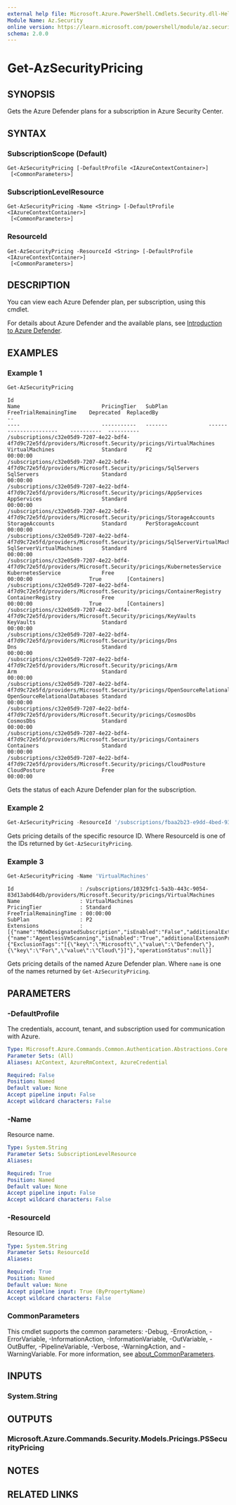 ```yaml
---
external help file: Microsoft.Azure.PowerShell.Cmdlets.Security.dll-Help.xml
Module Name: Az.Security
online version: https://learn.microsoft.com/powershell/module/az.security/Get-AzSecurityPricing
schema: 2.0.0
---
```


# Get-AzSecurityPricing

## SYNOPSIS

Gets the Azure Defender plans for a subscription in Azure Security Center.

## SYNTAX

### SubscriptionScope (Default)
```
Get-AzSecurityPricing [-DefaultProfile <IAzureContextContainer>]
 [<CommonParameters>]
```

### SubscriptionLevelResource
```
Get-AzSecurityPricing -Name <String> [-DefaultProfile <IAzureContextContainer>]
 [<CommonParameters>]
```

### ResourceId
```
Get-AzSecurityPricing -ResourceId <String> [-DefaultProfile <IAzureContextContainer>]
 [<CommonParameters>]
```

## DESCRIPTION

You can view each Azure Defender plan, per subscription, using this cmdlet.

For details about Azure Defender and the available plans, see [Introduction to Azure Defender](https://learn.microsoft.com/azure/security-center/azure-defender).

## EXAMPLES

### Example 1

```powershell
Get-AzSecurityPricing
```

```output
Id                                                                                                                      Name                          PricingTier   SubPlan             FreeTrialRemainingTime    Deprecated  ReplacedBy
--                                                                                                                      ----                          -----------   -------             ----------------------    ----------  ----------
/subscriptions/c32e05d9-7207-4e22-bdf4-4f7d9c72e5fd/providers/Microsoft.Security/pricings/VirtualMachines               VirtualMachines               Standard      P2                  00:00:00
/subscriptions/c32e05d9-7207-4e22-bdf4-4f7d9c72e5fd/providers/Microsoft.Security/pricings/SqlServers                    SqlServers                    Standard                          00:00:00
/subscriptions/c32e05d9-7207-4e22-bdf4-4f7d9c72e5fd/providers/Microsoft.Security/pricings/AppServices                   AppServices                   Standard                          00:00:00
/subscriptions/c32e05d9-7207-4e22-bdf4-4f7d9c72e5fd/providers/Microsoft.Security/pricings/StorageAccounts               StorageAccounts               Standard      PerStorageAccount   00:00:00
/subscriptions/c32e05d9-7207-4e22-bdf4-4f7d9c72e5fd/providers/Microsoft.Security/pricings/SqlServerVirtualMachines      SqlServerVirtualMachines      Standard                          00:00:00
/subscriptions/c32e05d9-7207-4e22-bdf4-4f7d9c72e5fd/providers/Microsoft.Security/pricings/KubernetesService             KubernetesService             Free                              00:00:00                  True        [Containers]
/subscriptions/c32e05d9-7207-4e22-bdf4-4f7d9c72e5fd/providers/Microsoft.Security/pricings/ContainerRegistry             ContainerRegistry             Free                              00:00:00                  True        [Containers]
/subscriptions/c32e05d9-7207-4e22-bdf4-4f7d9c72e5fd/providers/Microsoft.Security/pricings/KeyVaults                     KeyVaults                     Standard                          00:00:00
/subscriptions/c32e05d9-7207-4e22-bdf4-4f7d9c72e5fd/providers/Microsoft.Security/pricings/Dns                           Dns                           Standard                          00:00:00
/subscriptions/c32e05d9-7207-4e22-bdf4-4f7d9c72e5fd/providers/Microsoft.Security/pricings/Arm                           Arm                           Standard                          00:00:00
/subscriptions/c32e05d9-7207-4e22-bdf4-4f7d9c72e5fd/providers/Microsoft.Security/pricings/OpenSourceRelationalDatabases OpenSourceRelationalDatabases Standard                          00:00:00
/subscriptions/c32e05d9-7207-4e22-bdf4-4f7d9c72e5fd/providers/Microsoft.Security/pricings/CosmosDbs                     CosmosDbs                     Standard                          00:00:00
/subscriptions/c32e05d9-7207-4e22-bdf4-4f7d9c72e5fd/providers/Microsoft.Security/pricings/Containers                    Containers                    Standard                          00:00:00
/subscriptions/c32e05d9-7207-4e22-bdf4-4f7d9c72e5fd/providers/Microsoft.Security/pricings/CloudPosture                  CloudPosture                  Free                              00:00:00
```

Gets the status of each Azure Defender plan for the subscription.

### Example 2

```powershell
Get-AzSecurityPricing -ResourceId '/subscriptions/fbaa2b23-e9dd-4bed-93c1-9e2a44f64bc0/providers/Microsoft.Security/pricings/VirtualMachines'
```

Gets pricing details of the specific resource ID. Where ResourceId is one of the IDs returned by `Get-AzSecurityPricing`.

### Example 3

```powershell
Get-AzSecurityPricing -Name 'VirtualMachines'
```

```output
Id                     : /subscriptions/10329fc1-5a3b-443c-9054-83d13abd64db/providers/Microsoft.Security/pricings/VirtualMachines
Name                   : VirtualMachines
PricingTier            : Standard
FreeTrialRemainingTime : 00:00:00
SubPlan                : P2
Extensions             : [{"name":"MdeDesignatedSubscription","isEnabled":"False","additionalExtensionProperties":null,"operationStatus":null},{"name":"AgentlessVmScanning","isEnabled":"True","additionalExtensionProperties":{"ExclusionTags":"[{\"key\":\"Microsoft\",\"value\":\"Defender\"},{\"key\":\"For\",\"value\":\"Cloud\"}]"},"operationStatus":null}]
```

Gets pricing details of the named Azure Defender plan. Where `name` is one of the names returned by `Get-AzSecurityPricing`.

## PARAMETERS

### -DefaultProfile

The credentials, account, tenant, and subscription used for communication with Azure.

```yaml
Type: Microsoft.Azure.Commands.Common.Authentication.Abstractions.Core.IAzureContextContainer
Parameter Sets: (All)
Aliases: AzContext, AzureRmContext, AzureCredential

Required: False
Position: Named
Default value: None
Accept pipeline input: False
Accept wildcard characters: False
```

### -Name

Resource name.

```yaml
Type: System.String
Parameter Sets: SubscriptionLevelResource
Aliases:

Required: True
Position: Named
Default value: None
Accept pipeline input: False
Accept wildcard characters: False
```

### -ResourceId

Resource ID.

```yaml
Type: System.String
Parameter Sets: ResourceId
Aliases:

Required: True
Position: Named
Default value: None
Accept pipeline input: True (ByPropertyName)
Accept wildcard characters: False
```

### CommonParameters
This cmdlet supports the common parameters: -Debug, -ErrorAction, -ErrorVariable, -InformationAction, -InformationVariable, -OutVariable, -OutBuffer, -PipelineVariable, -Verbose, -WarningAction, and -WarningVariable. For more information, see [about_CommonParameters](http://go.microsoft.com/fwlink/?LinkID=113216).

## INPUTS

### System.String

## OUTPUTS

### Microsoft.Azure.Commands.Security.Models.Pricings.PSSecurityPricing

## NOTES

## RELATED LINKS
